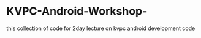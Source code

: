 # KVPC-Android-Workshop-
this collection of code for 2day lecture on kvpc android development code 
